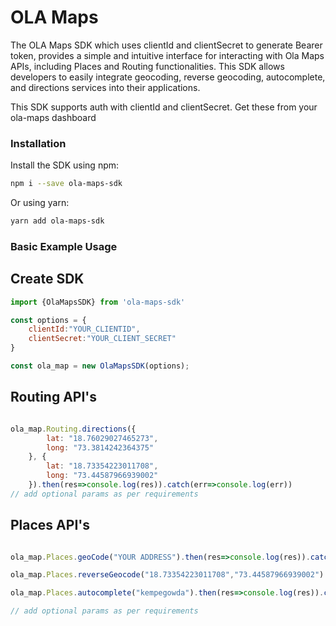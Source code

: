 # OLA Maps 
The OLA Maps SDK which uses clientId and clientSecret to generate Bearer token, provides a simple and intuitive interface for interacting with Ola Maps APIs, including Places and Routing functionalities. This SDK allows developers to easily integrate geocoding, reverse geocoding, autocomplete, and directions services into their applications.


This SDK supports auth with clientId and clientSecret. Get these from your ola-maps dashboard

### Installation
Install the SDK using npm:
```bash
npm i --save ola-maps-sdk
```
Or using yarn:
```bash 
yarn add ola-maps-sdk
```

### Basic Example Usage

## Create SDK
```javascript
import {OlaMapsSDK} from 'ola-maps-sdk'

const options = {
    clientId:"YOUR_CLIENTID",
    clientSecret:"YOUR_CLIENT_SECRET"
}

const ola_map = new OlaMapsSDK(options);

```

## Routing API's

```javascript

ola_map.Routing.directions({
        lat: "18.76029027465273",
        long: "73.3814242364375"
    }, {
        lat: "18.73354223011708",
        long: "73.44587966939002"
    }).then(res=>console.log(res)).catch(err=>console.log(err))
// add optional params as per requirements
```

## Places API's

```javascript

ola_map.Places.geoCode("YOUR ADDRESS").then(res=>console.log(res)).catch(error=>console.log(error))

ola_map.Places.reverseGeocode("18.73354223011708","73.44587966939002").then(res=>console.log(res)).catch(error=>console.log(error))

ola_map.Places.autocomplete("kempegowda").then(res=>console.log(res)).catch(error=>console.log(error))

// add optional params as per requirements
```
